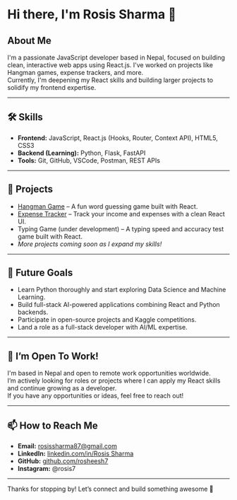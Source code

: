 # Hi there, I'm Rosis Sharma 👋

## About Me
I'm a passionate JavaScript developer based in Nepal, focused on building clean, interactive web apps using React.js. I've worked on projects like Hangman games, expense trackers, and more.  
Currently, I'm deepening my React skills and building larger projects to solidify my frontend expertise.

---

## 🛠 Skills

- **Frontend:** JavaScript, React.js (Hooks, Router, Context API), HTML5, CSS3  
- **Backend (Learning):** Python, Flask, FastAPI  
- **Tools:** Git, GitHub, VSCode, Postman, REST APIs  

---

## 🚀 Projects

- [Hangman Game](#) – A fun word guessing game built with React.  
- [Expense Tracker](#) – Track your income and expenses with a clean React UI.  
- Typing Game (under development) – A typing speed and accuracy test game built with React.  
- *More projects coming soon as I expand my skills!*

---

## 🎯 Future Goals

- Learn Python thoroughly and start exploring Data Science and Machine Learning.  
- Build full-stack AI-powered applications combining React and Python backends.  
- Participate in open-source projects and Kaggle competitions.  
- Land a role as a full-stack developer with AI/ML expertise.

---

## 🤝 I’m Open To Work!

I'm based in Nepal and open to remote work opportunities worldwide.  
I’m actively looking for roles or projects where I can apply my React skills and continue growing as a developer.  
If you have any opportunities or ideas, feel free to reach out!

---

## 📫 How to Reach Me

- **Email:**  rosissharma87@gmail.com 
- **LinkedIn:** [linkedin.com/in/Rosis Sharma](https://linkedin.com/in/rosis-sharma207)  
- **GitHub:** [github.com/rosheesh7](https://github.com/rosheesh7)
- **Instagram:** @rosis7

---

Thanks for stopping by! Let’s connect and build something awesome 🚀
